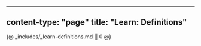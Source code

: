 -----
content-type: "page"
title: "Learn: Definitions"
-----
{@ _includes/_learn-definitions.md || 0 @}
